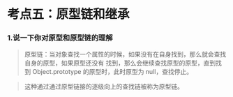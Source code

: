 # 考点五：原型链和继承

### 1.说一下你对原型和原型链的理解

> 原型链：当对象查找一个属性的时候，如果没有在自身找到，那么就会查找自身的原型，如果原型还没有 找到，那么会继续查找原型的原型，直到找到 Object.prototype 的原型时，此时原型为 null，查找停止。

> 这种通过通过原型链接的逐级向上的查找链被称为原型链。



